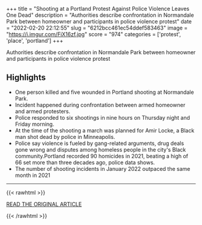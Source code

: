 +++
title = "Shooting at a Portland Protest Against Police Violence Leaves One Dead"
description = "Authorities describe confrontation in Normandale Park between homeowner and participants in police violence protest"
date = "2022-02-20 22:12:55"
slug = "6212bcc461ec54ddef583463"
image = "https://i.imgur.com/FiX16zf.jpg"
score = "974"
categories = ['protest', 'place', 'portland']
+++

Authorities describe confrontation in Normandale Park between homeowner and participants in police violence protest

## Highlights

- One person killed and five wounded in Portland shooting at Normandale Park.
- Incident happened during confrontation between armed homeowner and armed protesters.
- Police responded to six shootings in nine hours on Thursday night and Friday morning.
- At the time of the shooting a march was planned for Amir Locke, a Black man shot dead by police in Minneapolis.
- Police say violence is fueled by gang-related arguments, drug deals gone wrong and disputes among homeless people in the city's Black community.Portland recorded 90 homicides in 2021, beating a high of 66 set more than three decades ago, police data shows.
- The number of shooting incidents in January 2022 outpaced the same month in 2021

---

{{< rawhtml >}}
  <p class="article-category">
    <a target="_blank" href="https://www.theguardian.com/us-news/2022/feb/20/portland-shooting-protest">READ THE ORIGINAL ARTICLE</a>
  </p>
{{< /rawhtml >}}
